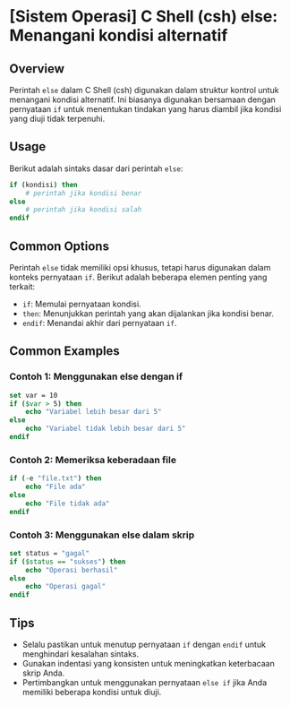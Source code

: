 # [Sistem Operasi] C Shell (csh) else: Menangani kondisi alternatif

## Overview
Perintah `else` dalam C Shell (csh) digunakan dalam struktur kontrol untuk menangani kondisi alternatif. Ini biasanya digunakan bersamaan dengan pernyataan `if` untuk menentukan tindakan yang harus diambil jika kondisi yang diuji tidak terpenuhi.

## Usage
Berikut adalah sintaks dasar dari perintah `else`:

```csh
if (kondisi) then
    # perintah jika kondisi benar
else
    # perintah jika kondisi salah
endif
```

## Common Options
Perintah `else` tidak memiliki opsi khusus, tetapi harus digunakan dalam konteks pernyataan `if`. Berikut adalah beberapa elemen penting yang terkait:
- `if`: Memulai pernyataan kondisi.
- `then`: Menunjukkan perintah yang akan dijalankan jika kondisi benar.
- `endif`: Menandai akhir dari pernyataan `if`.

## Common Examples

### Contoh 1: Menggunakan else dengan if
```csh
set var = 10
if ($var > 5) then
    echo "Variabel lebih besar dari 5"
else
    echo "Variabel tidak lebih besar dari 5"
endif
```

### Contoh 2: Memeriksa keberadaan file
```csh
if (-e "file.txt") then
    echo "File ada"
else
    echo "File tidak ada"
endif
```

### Contoh 3: Menggunakan else dalam skrip
```csh
set status = "gagal"
if ($status == "sukses") then
    echo "Operasi berhasil"
else
    echo "Operasi gagal"
endif
```

## Tips
- Selalu pastikan untuk menutup pernyataan `if` dengan `endif` untuk menghindari kesalahan sintaks.
- Gunakan indentasi yang konsisten untuk meningkatkan keterbacaan skrip Anda.
- Pertimbangkan untuk menggunakan pernyataan `else if` jika Anda memiliki beberapa kondisi untuk diuji.